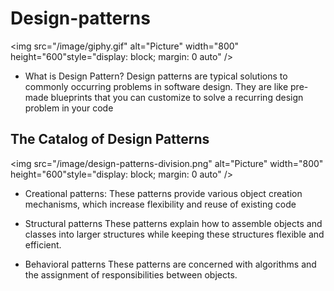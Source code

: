 # Design-patterns

<img src="/image/giphy.gif" alt="Picture" width="800" height="600"style="display: block; margin: 0 auto" />

- What is Design Pattern?
  Design patterns are typical solutions to commonly occurring problems in software design. They are like pre-made blueprints that you can customize to solve a recurring design problem in your code

## The Catalog of Design Patterns

<img src="/image/design-patterns-division.png" alt="Picture" width="800" height="600"style="display: block; margin: 0 auto" />

- Creational patterns:
    These patterns provide various object creation mechanisms, which increase flexibility and reuse of existing code

- Structural patterns
    These patterns explain how to assemble objects and classes into larger structures while keeping these structures flexible and efficient.

- Behavioral patterns
    These patterns are concerned with algorithms and the assignment of responsibilities between objects.
